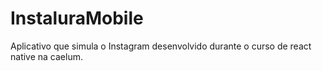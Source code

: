 # InstaluraMobile

Aplicativo que simula o Instagram desenvolvido durante o curso de react native na caelum.
